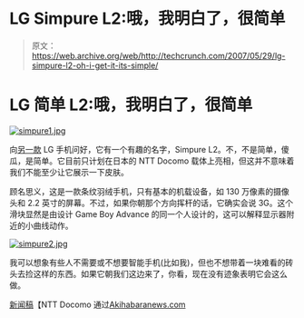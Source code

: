 # LG Simpure L2:哦，我明白了，很简单

> 原文：<https://web.archive.org/web/http://techcrunch.com/2007/05/29/lg-simpure-l2-oh-i-get-it-its-simple/>

# LG 简单 L2:哦，我明白了，很简单

[![simpure1.jpg](img/47393b6a7556afcfb69934e08e0f39bf.png)](https://web.archive.org/web/20230322164148/https://techcrunch.com/wp-content/uploads/2007/05/simpure1.jpg "simpure1.jpg")

向[另一款](https://web.archive.org/web/20230322164148/http://crunchgear.com/2007/05/21/lg-wine-phone-has-nothing-to-do-with-wine-is-entry-level/) LG 手机问好，它有一个有趣的名字，Simpure L2。不，不是简单，傻瓜，是简单。它目前只计划在日本的 NTT Docomo 载体上亮相，但这并不意味着我们不能至少让它展示一下皮肤。

顾名思义，这是一款条纹羽绒手机，只有基本的机载设备，如 130 万像素的摄像头和 2.2 英寸的屏幕。不过，如果你朝那个方向挥杆的话，它确实会说 3G。这个滑块显然是由设计 Game Boy Advance 的同一个人设计的，这可以解释显示器附近的小曲线动作。

[![simpure2.jpg](img/c3509e505bfc86d88d41e730536a2ea2.png)](https://web.archive.org/web/20230322164148/https://techcrunch.com/wp-content/uploads/2007/05/simpure2.jpg "simpure2.jpg")

我可以想象有些人不需要或不想要智能手机(比如我)，但也不想带着一块难看的砖头去捡这样的东西。如果它朝我们这边来了，你看，现在没有迹象表明它会这么做。

[新闻稿](https://web.archive.org/web/20230322164148/http://www.nttdocomo.com/pr/2007/001343.html)【NTT Docomo 通过[Akihabaranews.com](https://web.archive.org/web/20230322164148/http://www.akihabaranews.com/en/news_details.php?id=13970)